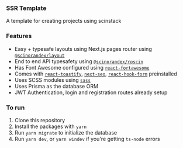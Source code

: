 ### SSR Template

A template for creating projects using scinstack

### Features
 - Easy + typesafe layouts using Next.js pages router using [`@scinorandex/layout`](https://github.com/scinscinscin/layout)
 - End to end API typesafety using [`@scinorandex/rpscin`](https://github.com/scinscinscin/rpscin)
 - Has Font Awesome configured using [`react-fortawesome`](https://fortawesome.com/)
 - Comes with [`react-toastify`](https://www.npmjs.com/package/react-toastify), [`next-seo`](https://www.npmjs.com/package/next-seo), [`react-hook-form`](https://www.npmjs.com/package/react-hook-form) preinstalled
 - Uses SCSS modules using [`sass`](https://www.npmjs.com/package/sass)
 - Uses Prisma as the database ORM
 - JWT Authentication, login and registration routes already setup

### To run
1. Clone this repository
2. Install the packages with `yarn`
3. Run `yarn migrate` to initialize the database
4. Run `yarn dev`, or `yarn windev` if you're getting `ts-node` errors
